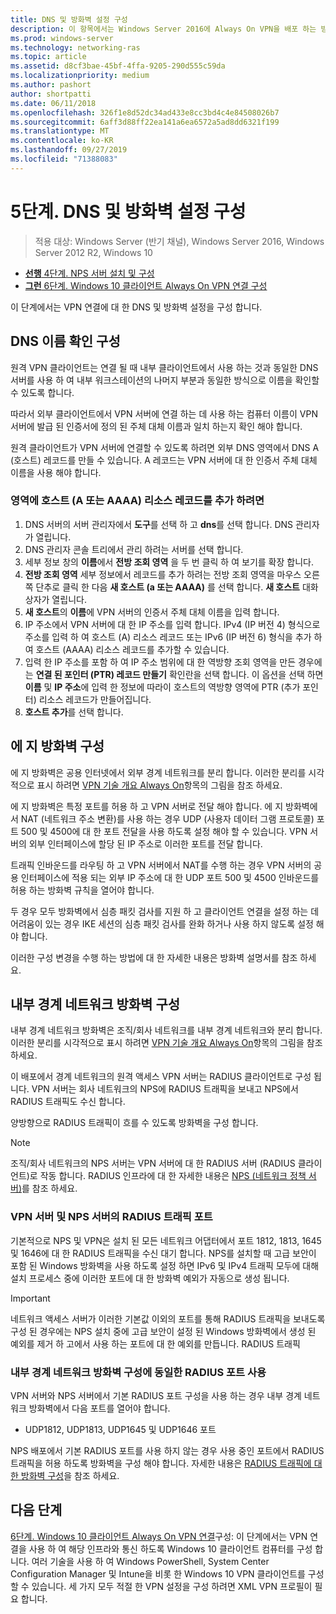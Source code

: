 ```yaml
---
title: DNS 및 방화벽 설정 구성
description: 이 항목에서는 Windows Server 2016에 Always On VPN을 배포 하는 방법에 대 한 자세한 지침을 제공 합니다.
ms.prod: windows-server
ms.technology: networking-ras
ms.topic: article
ms.assetid: d8cf3bae-45bf-4ffa-9205-290d555c59da
ms.localizationpriority: medium
ms.author: pashort
author: shortpatti
ms.date: 06/11/2018
ms.openlocfilehash: 326f1e8d52dc34ad433e8cc3bd4c4e84508026b7
ms.sourcegitcommit: 6aff3d88ff22ea141a6ea6572a5ad8dd6321f199
ms.translationtype: MT
ms.contentlocale: ko-KR
ms.lasthandoff: 09/27/2019
ms.locfileid: "71388083"
---
```

# <a name="step-5-configure-dns-and-firewall-settings"></a>5단계. DNS 및 방화벽 설정 구성

>적용 대상: Windows Server (반기 채널), Windows Server 2016, Windows Server 2012 R2, Windows 10

- [**선행** 4단계. NPS 서버 설치 및 구성](vpn-deploy-nps.md)
- [**그런** 6단계. Windows 10 클라이언트 Always On VPN 연결 구성](vpn-deploy-client-vpn-connections.md)

이 단계에서는 VPN 연결에 대 한 DNS 및 방화벽 설정을 구성 합니다.

## <a name="configure-dns-name-resolution"></a>DNS 이름 확인 구성

원격 VPN 클라이언트는 연결 될 때 내부 클라이언트에서 사용 하는 것과 동일한 DNS 서버를 사용 하 여 내부 워크스테이션의 나머지 부분과 동일한 방식으로 이름을 확인할 수 있도록 합니다.

따라서 외부 클라이언트에서 VPN 서버에 연결 하는 데 사용 하는 컴퓨터 이름이 VPN 서버에 발급 된 인증서에 정의 된 주체 대체 이름과 일치 하는지 확인 해야 합니다.

원격 클라이언트가 VPN 서버에 연결할 수 있도록 하려면 외부 DNS 영역에서 DNS A (호스트) 레코드를 만들 수 있습니다. A 레코드는 VPN 서버에 대 한 인증서 주체 대체 이름을 사용 해야 합니다.

### <a name="to-add-a-host-a-or-aaaa-resource-record-to-a-zone"></a>영역에 호스트 (A 또는 AAAA) 리소스 레코드를 추가 하려면

1. DNS 서버의 서버 관리자에서 **도구**를 선택 하 고 **dns**를 선택 합니다. DNS 관리자가 열립니다.
2. DNS 관리자 콘솔 트리에서 관리 하려는 서버를 선택 합니다.
3. 세부 정보 창의 **이름**에서 **전방 조회 영역** 을 두 번 클릭 하 여 보기를 확장 합니다.
4. **전방 조회 영역** 세부 정보에서 레코드를 추가 하려는 전방 조회 영역을 마우스 오른쪽 단추로 클릭 한 다음 **새 호스트 (a 또는 AAAA)** 를 선택 합니다. **새 호스트** 대화 상자가 열립니다.
5. **새 호스트**의 **이름**에 VPN 서버의 인증서 주체 대체 이름을 입력 합니다.
6. IP 주소에서 VPN 서버에 대 한 IP 주소를 입력 합니다. IPv4 (IP 버전 4) 형식으로 주소를 입력 하 여 호스트 (A) 리소스 레코드 또는 IPv6 (IP 버전 6) 형식을 추가 하 여 호스트 (AAAA) 리소스 레코드를 추가할 수 있습니다.
7. 입력 한 IP 주소를 포함 하 여 IP 주소 범위에 대 한 역방향 조회 영역을 만든 경우에는 **연결 된 포인터 (PTR) 레코드 만들기** 확인란을 선택 합니다.  이 옵션을 선택 하면 **이름** 및 **IP 주소**에 입력 한 정보에 따라이 호스트의 역방향 영역에 PTR (추가 포인터) 리소스 레코드가 만들어집니다.
8. **호스트 추가**를 선택 합니다.

## <a name="configure-the-edge-firewall"></a>에 지 방화벽 구성

에 지 방화벽은 공용 인터넷에서 외부 경계 네트워크를 분리 합니다. 이러한 분리를 시각적으로 표시 하려면 [VPN 기술 개요 Always On](../always-on-vpn-technology-overview.md)항목의 그림을 참조 하세요.

에 지 방화벽은 특정 포트를 허용 하 고 VPN 서버로 전달 해야 합니다. 에 지 방화벽에서 NAT (네트워크 주소 변환)를 사용 하는 경우 UDP (사용자 데이터 그램 프로토콜) 포트 500 및 4500에 대 한 포트 전달을 사용 하도록 설정 해야 할 수 있습니다. VPN 서버의 외부 인터페이스에 할당 된 IP 주소로 이러한 포트를 전달 합니다.

트래픽 인바운드를 라우팅 하 고 VPN 서버에서 NAT를 수행 하는 경우 VPN 서버의 공용 인터페이스에 적용 되는 외부 IP 주소에 대 한 UDP 포트 500 및 4500 인바운드를 허용 하는 방화벽 규칙을 열어야 합니다.

두 경우 모두 방화벽에서 심층 패킷 검사를 지원 하 고 클라이언트 연결을 설정 하는 데 어려움이 있는 경우 IKE 세션의 심층 패킷 검사를 완화 하거나 사용 하지 않도록 설정 해야 합니다.

이러한 구성 변경을 수행 하는 방법에 대 한 자세한 내용은 방화벽 설명서를 참조 하세요.

## <a name="configure-the-internal-perimeter-network-firewall"></a>내부 경계 네트워크 방화벽 구성

내부 경계 네트워크 방화벽은 조직/회사 네트워크를 내부 경계 네트워크와 분리 합니다. 이러한 분리를 시각적으로 표시 하려면 [VPN 기술 개요 Always On](../always-on-vpn-technology-overview.md)항목의 그림을 참조 하세요.

이 배포에서 경계 네트워크의 원격 액세스 VPN 서버는 RADIUS 클라이언트로 구성 됩니다.  VPN 서버는 회사 네트워크의 NPS에 RADIUS 트래픽을 보내고 NPS에서 RADIUS 트래픽도 수신 합니다.

양방향으로 RADIUS 트래픽이 흐를 수 있도록 방화벽을 구성 합니다.

>[!NOTE]
>조직/회사 네트워크의 NPS 서버는 VPN 서버에 대 한 RADIUS 서버 (RADIUS 클라이언트)로 작동 합니다. RADIUS 인프라에 대 한 자세한 내용은 [NPS (네트워크 정책 서버)](../../../../../networking/technologies/nps/nps-top.md)를 참조 하세요.

### <a name="radius-traffic-ports-on-the-vpn-server-and-nps-server"></a>VPN 서버 및 NPS 서버의 RADIUS 트래픽 포트

기본적으로 NPS 및 VPN은 설치 된 모든 네트워크 어댑터에서 포트 1812, 1813, 1645 및 1646에 대 한 RADIUS 트래픽을 수신 대기 합니다. NPS를 설치할 때 고급 보안이 포함 된 Windows 방화벽을 사용 하도록 설정 하면 IPv6 및 IPv4 트래픽 모두에 대해 설치 프로세스 중에 이러한 포트에 대 한 방화벽 예외가 자동으로 생성 됩니다.

>[!IMPORTANT]
>네트워크 액세스 서버가 이러한 기본값 이외의 포트를 통해 RADIUS 트래픽을 보내도록 구성 된 경우에는 NPS 설치 중에 고급 보안이 설정 된 Windows 방화벽에서 생성 된 예외를 제거 하 고에서 사용 하는 포트에 대 한 예외를 만듭니다. RADIUS 트래픽

### <a name="use-the-same-radius-ports-for-the-internal-perimeter-network-firewall-configuration"></a>내부 경계 네트워크 방화벽 구성에 동일한 RADIUS 포트 사용

VPN 서버와 NPS 서버에서 기본 RADIUS 포트 구성을 사용 하는 경우 내부 경계 네트워크 방화벽에서 다음 포트를 열어야 합니다.

- UDP1812, UDP1813, UDP1645 및 UDP1646 포트

NPS 배포에서 기본 RADIUS 포트를 사용 하지 않는 경우 사용 중인 포트에서 RADIUS 트래픽을 허용 하도록 방화벽을 구성 해야 합니다. 자세한 내용은 [RADIUS 트래픽에 대 한 방화벽 구성](../../../../../networking/technologies/nps/nps-firewalls-configure.md)을 참조 하세요.

## <a name="next-steps"></a>다음 단계

[6단계. Windows 10 클라이언트 Always On VPN 연결](vpn-deploy-client-vpn-connections.md)구성: 이 단계에서는 VPN 연결을 사용 하 여 해당 인프라와 통신 하도록 Windows 10 클라이언트 컴퓨터를 구성 합니다. 여러 기술을 사용 하 여 Windows PowerShell, System Center Configuration Manager 및 Intune을 비롯 한 Windows 10 VPN 클라이언트를 구성할 수 있습니다. 세 가지 모두 적절 한 VPN 설정을 구성 하려면 XML VPN 프로필이 필요 합니다.